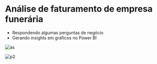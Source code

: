 # Análise de faturamento de empresa funerária
* Respondendo algumas perguntas de negócio 
* Gerando insights em gráficos no Power BI


![as](https://user-images.githubusercontent.com/110841289/213193583-dd1ce3d9-c0ad-4e59-a46e-860e8d3e8bc2.png)

![p2](https://user-images.githubusercontent.com/110841289/213194223-0454bdbf-0089-4008-9506-323de8de47c4.png)

